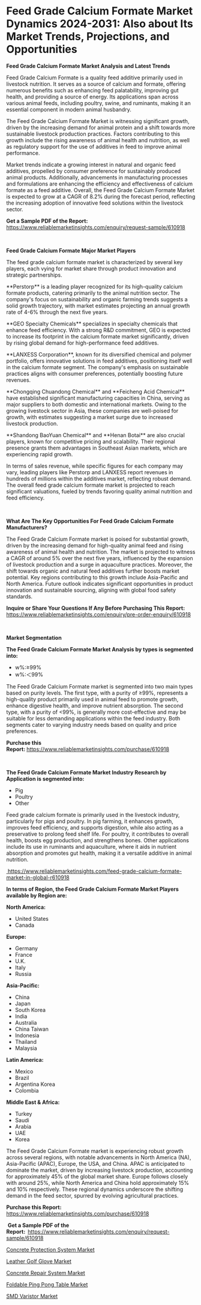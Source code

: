 <p><h1>Feed Grade Calcium Formate Market Dynamics 2024-2031: Also about Its Market Trends, Projections, and Opportunities</h1></p><p><strong>Feed Grade Calcium Formate Market Analysis and Latest Trends</strong></p>
<p><p>Feed Grade Calcium Formate is a quality feed additive primarily used in livestock nutrition. It serves as a source of calcium and formate, offering numerous benefits such as enhancing feed palatability, improving gut health, and providing a source of energy. Its applications span across various animal feeds, including poultry, swine, and ruminants, making it an essential component in modern animal husbandry.</p><p>The Feed Grade Calcium Formate Market is witnessing significant growth, driven by the increasing demand for animal protein and a shift towards more sustainable livestock production practices. Factors contributing to this growth include the rising awareness of animal health and nutrition, as well as regulatory support for the use of additives in feed to improve animal performance.</p><p>Market trends indicate a growing interest in natural and organic feed additives, propelled by consumer preference for sustainably produced animal products. Additionally, advancements in manufacturing processes and formulations are enhancing the efficiency and effectiveness of calcium formate as a feed additive. Overall, the Feed Grade Calcium Formate Market is expected to grow at a CAGR of 8.2% during the forecast period, reflecting the increasing adoption of innovative feed solutions within the livestock sector.</p></p>
<p><strong>Get a Sample PDF of the Report:&nbsp;</strong> <a href="https://www.reliablemarketinsights.com/enquiry/request-sample/610918?utm_campaign=1340&utm_medium=2&utm_source=Github&utm_content=ia&utm_term=29092024&utm_id=feed-grade-calcium-formate">https://www.reliablemarketinsights.com/enquiry/request-sample/610918</a></p>
<p>&nbsp;</p>
<p><strong>Feed Grade Calcium Formate Major Market Players</strong></p>
<p><p>The feed grade calcium formate market is characterized by several key players, each vying for market share through product innovation and strategic partnerships. </p><p>**Perstorp** is a leading player recognized for its high-quality calcium formate products, catering primarily to the animal nutrition sector. The company's focus on sustainability and organic farming trends suggests a solid growth trajectory, with market estimates projecting an annual growth rate of 4-6% through the next five years.</p><p>**GEO Specialty Chemicals** specializes in specialty chemicals that enhance feed efficiency. With a strong R&D commitment, GEO is expected to increase its footprint in the calcium formate market significantly, driven by rising global demand for high-performance feed additives.</p><p>**LANXESS Corporation**, known for its diversified chemical and polymer portfolio, offers innovative solutions in feed additives, positioning itself well in the calcium formate segment. The company's emphasis on sustainable practices aligns with consumer preferences, potentially boosting future revenues.</p><p>**Chongqing Chuandong Chemical** and **Feicheng Acid Chemical** have established significant manufacturing capacities in China, serving as major suppliers to both domestic and international markets. Owing to the growing livestock sector in Asia, these companies are well-poised for growth, with estimates suggesting a market surge due to increased livestock production.</p><p>**Shandong BaoYuan Chemical** and **Henan Botai** are also crucial players, known for competitive pricing and scalability. Their regional presence grants them advantages in Southeast Asian markets, which are experiencing rapid growth.</p><p>In terms of sales revenue, while specific figures for each company may vary, leading players like Perstorp and LANXESS report revenues in hundreds of millions within the additives market, reflecting robust demand. The overall feed grade calcium formate market is projected to reach significant valuations, fueled by trends favoring quality animal nutrition and feed efficiency.</p></p>
<p>&nbsp;</p>
<p><strong>What Are The Key Opportunities For Feed Grade Calcium Formate Manufacturers?</strong></p>
<p><p>The Feed Grade Calcium Formate market is poised for substantial growth, driven by the increasing demand for high-quality animal feed and rising awareness of animal health and nutrition. The market is projected to witness a CAGR of around 5% over the next five years, influenced by the expansion of livestock production and a surge in aquaculture practices. Moreover, the shift towards organic and natural feed additives further boosts market potential. Key regions contributing to this growth include Asia-Pacific and North America. Future outlook indicates significant opportunities in product innovation and sustainable sourcing, aligning with global food safety standards.</p></p>
<p><strong>Inquire or Share Your Questions If Any Before Purchasing This Report:</strong> <a href="https://www.reliablemarketinsights.com/enquiry/pre-order-enquiry/610918?utm_campaign=1340&utm_medium=2&utm_source=Github&utm_content=ia&utm_term=29092024&utm_id=feed-grade-calcium-formate">https://www.reliablemarketinsights.com/enquiry/pre-order-enquiry/610918</a></p>
<p>&nbsp;</p>
<p><strong>Market Segmentation</strong></p>
<p><strong>The Feed Grade Calcium Formate Market Analysis by types is segmented into:</strong></p>
<p><ul><li>w%:≥99%</li><li>w%:＜99%</li></ul></p>
<p><p>The Feed Grade Calcium Formate market is segmented into two main types based on purity levels. The first type, with a purity of ≥99%, represents a high-quality product primarily used in animal feed to promote growth, enhance digestive health, and improve nutrient absorption. The second type, with a purity of <99%, is generally more cost-effective and may be suitable for less demanding applications within the feed industry. Both segments cater to varying industry needs based on quality and price preferences.</p></p>
<p><strong>Purchase this Report:&nbsp;</strong><a href="https://www.reliablemarketinsights.com/purchase/610918?utm_campaign=1340&utm_medium=2&utm_source=Github&utm_content=ia&utm_term=29092024&utm_id=feed-grade-calcium-formate">https://www.reliablemarketinsights.com/purchase/610918</a></p>
<p>&nbsp;</p>
<p><strong>The Feed Grade Calcium Formate Market Industry Research by Application is segmented into:</strong></p>
<p><ul><li>Pig</li><li>Poultry</li><li>Other</li></ul></p>
<p><p>Feed grade calcium formate is primarily used in the livestock industry, particularly for pigs and poultry. In pig farming, it enhances growth, improves feed efficiency, and supports digestion, while also acting as a preservative to prolong feed shelf life. For poultry, it contributes to overall health, boosts egg production, and strengthens bones. Other applications include its use in ruminants and aquaculture, where it aids in nutrient absorption and promotes gut health, making it a versatile additive in animal nutrition.</p></p>
<p><a href="https://www.reliablemarketinsights.com/feed-grade-calcium-formate-market-in-global-r610918?utm_campaign=1340&utm_medium=2&utm_source=Github&utm_content=ia&utm_term=29092024&utm_id=feed-grade-calcium-formate">&nbsp;https://www.reliablemarketinsights.com/feed-grade-calcium-formate-market-in-global-r610918</a></p>
<p><strong>In terms of Region, the Feed Grade Calcium Formate Market Players available by Region are:</strong></p>
<p>
    <p> <strong> North America: </strong>
        <ul>
            <li>United States</li>
            <li>Canada</li>
        </ul>
        </p> 
    <p> <strong> Europe: </strong>
        <ul>
            <li>Germany</li>
            <li>France</li>
            <li>U.K.</li>
            <li>Italy</li>
            <li>Russia</li>
        </ul>
        </p> 
    <p> <strong> Asia-Pacific: </strong>
        <ul>
            <li>China</li>
            <li>Japan</li>
            <li>South Korea</li>
            <li>India</li>
            <li>Australia</li>
            <li>China Taiwan</li>
            <li>Indonesia</li>
            <li>Thailand</li>
            <li>Malaysia</li>
        </ul>
        </p> 
    <p> <strong> Latin America: </strong>
        <ul>
            <li>Mexico</li>
            <li>Brazil</li>
            <li>Argentina Korea</li>
            <li>Colombia</li>
        </ul>
        </p> 
    <p> <strong> Middle East & Africa: </strong>
        <ul>
            <li>Turkey</li>
            <li>Saudi</li>
            <li>Arabia</li>
            <li>UAE</li>
            <li>Korea</li>
        </ul>
    </p>
    </p>
<p><p>The Feed Grade Calcium Formate market is experiencing robust growth across several regions, with notable advancements in North America (NA), Asia-Pacific (APAC), Europe, the USA, and China. APAC is anticipated to dominate the market, driven by increasing livestock production, accounting for approximately 45% of the global market share. Europe follows closely with around 25%, while North America and China hold approximately 15% and 10% respectively. These regional dynamics underscore the shifting demand in the feed sector, spurred by evolving agricultural practices.</p></p>
<p><strong>Purchase this Report: </strong><a href="https://www.reliablemarketinsights.com/purchase/610918?utm_campaign=1340&utm_medium=2&utm_source=Github&utm_content=ia&utm_term=29092024&utm_id=feed-grade-calcium-formate">https://www.reliablemarketinsights.com/purchase/610918</a></p>
<p>&nbsp;<strong>Get a Sample PDF of the Report:&nbsp;&nbsp;</strong><a href="https://www.reliablemarketinsights.com/enquiry/request-sample/610918?utm_campaign=1340&utm_medium=2&utm_source=Github&utm_content=ia&utm_term=29092024&utm_id=feed-grade-calcium-formate">https://www.reliablemarketinsights.com/enquiry/request-sample/610918</a></p>
<p><strong></strong></p>
<p><p><a href="https://issuu.com/reportprime-2/docs/concrete-protection-system-market-s_76fee4a3daa7aa?utm_campaign=1340&utm_medium=2&utm_source=Github&utm_content=ia&utm_term=29092024&utm_id=feed-grade-calcium-formate">Concrete Protection System Market</a></p><p><a href="https://www.linkedin.com/pulse/analyzing-key-drivers-leather-golf-glove-market-trends-future-vmt0c?utm_campaign=1340&utm_medium=2&utm_source=Github&utm_content=ia&utm_term=29092024&utm_id=feed-grade-calcium-formate">Leather Golf Glove Market</a></p><p><a href="https://issuu.com/reportprime-2/docs/concrete-repair-system-market-size-_57145b87bb4bb9?utm_campaign=1340&utm_medium=2&utm_source=Github&utm_content=ia&utm_term=29092024&utm_id=feed-grade-calcium-formate">Concrete Repair System Market</a></p><p><a href="https://www.linkedin.com/pulse/foldable-ping-pong-table-market-size-share-competitive-landscape-nxmdc?utm_campaign=1340&utm_medium=2&utm_source=Github&utm_content=ia&utm_term=29092024&utm_id=feed-grade-calcium-formate">Foldable Ping Pong Table Market</a></p><p><a href="https://www.linkedin.com/pulse/global-smd-varistor-market-size-trends-analysis-regional-gsgif?utm_campaign=1340&utm_medium=2&utm_source=Github&utm_content=ia&utm_term=29092024&utm_id=feed-grade-calcium-formate">SMD Varistor Market</a></p></p>